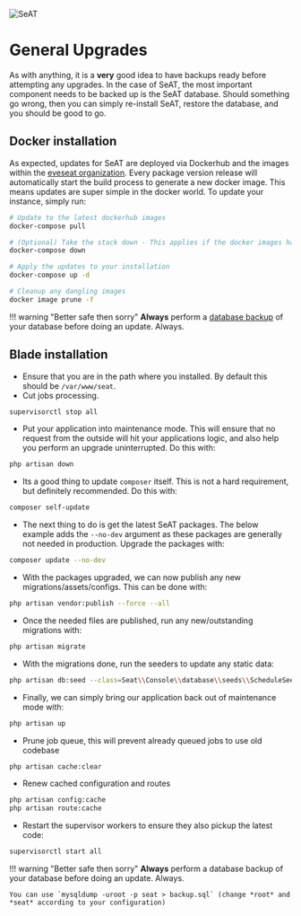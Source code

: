 ![SeAT](https://i.imgur.com/aPPOxSK.png)

# General Upgrades

As with anything, it is a **very** good idea to have backups ready before attempting any upgrades.
In the case of SeAT, the most important component needs to be backed up is the SeAT database.
Should something go wrong, then you can simply re-install SeAT, restore the database, and you should be good to go.

## Docker installation

As expected, updates for SeAT are deployed via Dockerhub and the images within the [eveseat organization].
Every package version release will automatically start the build process to generate a new docker image.
This means updates are super simple in the docker world. To update your instance, simply run:

```bash
# Update to the latest dockerhub images
docker-compose pull

# (Optional) Take the stack down - This applies if the docker images has not been updated but you expect plugin updates
docker-compose down

# Apply the updates to your installation
docker-compose up -d

# Cleanup any dangling images
docker image prune -f
```

!!! warning "Better safe then sorry"
    **Always** perform a [database backup] of your database before doing an update. Always.

## Blade installation

- Ensure that you are in the path where you installed. By default this should be `/var/www/seat`.
- Cut jobs processing.

```bash
supervisorctl stop all
```

- Put your application into maintenance mode. This will ensure that no request from the outside will hit your applications logic, and also help you perform an upgrade uninterrupted. Do this with:

```bash
php artisan down
```

- Its a good thing to update `composer` itself. This is not a hard requirement, but definitely recommended. Do this with:

```bash
composer self-update
```

- The next thing to do is get the latest SeAT packages. The below example adds the `--no-dev` argument as these packages are generally not needed in production. Upgrade the packages with:

```bash
composer update --no-dev
```

- With the packages upgraded, we can now publish any new migrations/assets/configs. This can be done with:

```bash
php artisan vendor:publish --force --all
```

- Once the needed files are published, run any new/outstanding migrations with:

```bash
php artisan migrate
```

- With the migrations done, run the seeders to update any static data:

```bash
php artisan db:seed --class=Seat\\Console\\database\\seeds\\ScheduleSeeder
```

- Finally, we can simply bring our application back out of maintenance mode with:

```bash
php artisan up
```

- Prune job queue, this will prevent already queued jobs to use old codebase

```bash
php artisan cache:clear
```

- Renew cached configuration and routes

```bash
php artisan config:cache
php artisan route:cache
```

- Restart the supervisor workers to ensure they also pickup the latest code:

```bash
supervisorctl start all
```

!!! warning "Better safe then sorry"
    **Always** perform a database backup of your database before doing an update. Always.

    You can use `mysqldump -uroot -p seat > backup.sql` (change *root* and *seat* according to your configuration)

[here]: ../admin_guides/docker_admin.md#performing-updates
[database backup]: ../admin_guides/docker_admin.md#database-backups-and-restore
[eveseat organization]: https://hub.docker.com/u/eveseat/
